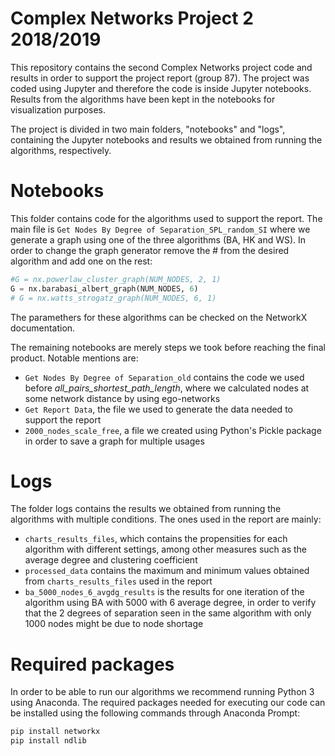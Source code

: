 # Complex Networks Project 2 2018/2019

This repository contains the second Complex Networks project code and results in order to support the project report (group 87). The project was coded using Jupyter and therefore the code is inside Jupyter notebooks. Results from the algorithms have been kept in the notebooks for visualization purposes.

The project is divided in two main folders, "notebooks" and "logs", containing the Jupyter notebooks and results we obtained from running the algorithms, respectively.

# Notebooks
This folder contains code for the algorithms used to support the report. The main file is ``Get Nodes By Degree of Separation_SPL_random_SI`` where we generate a graph using one of the three algorithms (BA, HK and WS). In order to change the graph generator remove the # from the desired algorithm and add one on the rest:

```python
#G = nx.powerlaw_cluster_graph(NUM_NODES, 2, 1)
G = nx.barabasi_albert_graph(NUM_NODES, 6)
# G = nx.watts_strogatz_graph(NUM_NODES, 6, 1)
```

The paramethers for these algorithms can be checked on the NetworkX documentation.

The remaining notebooks are merely steps we took before reaching the final product. Notable mentions are:

  - `Get Nodes By Degree of Separation_old` contains the code we used before *all_pairs_shortest_path_length*, where we calculated nodes at some network distance by using ego-networks
  - `Get Report Data`, the file we used to generate the data needed to support the report
  - `2000_nodes_scale_free`, a file we created using Python's Pickle package in order to save a graph for multiple usages

# Logs

The folder logs contains the results we obtained from running the algorithms with multiple conditions. The ones used in the report are mainly:

  - `charts_results_files`, which contains the propensities for each algorithm with different settings, among other measures such as the average degree and clustering coefficient
  - `processed_data` contains the maximum and minimum values obtained from `charts_results_files` used in the report
  - `ba_5000_nodes_6_avgdg_results` is the results for one iteration of the algorithm using BA with 5000 with 6 average degree, in order to verify that the 2 degrees of separation seen in the same algorithm with only 1000 nodes might be due to node shortage

# Required packages

In order to be able to run our algorithms we recommend running Python 3 using Anaconda. The required packages needed for executing our code can be installed using the following commands through Anaconda Prompt:

```sh
pip install networkx
pip install ndlib
```
